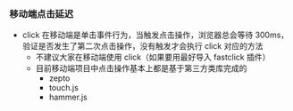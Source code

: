 ### 移动端点击延迟

- click 在移动端是单击事件行为，当触发点击操作，浏览器总会等待 300ms，验证是否发生了第二次点击操作，没有触发才会执行 click 对应的方法
  - 不建议大家在移动端使用 click（如果要用最好导入 fastclick 插件）
  - 目前移动端项目中点击操作基本上都是基于第三方类库完成的
    - zepto
    - touch.js
    - hammer.js
